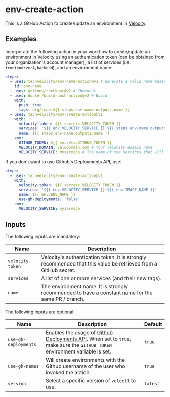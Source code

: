 # env-create-action

This is a GitHub Action to create/update an environment in [Velocity](https://velocity.tech/).

## Examples

Incorporate the following action in your workflow to create/update an environment in Velocity using an authentication token (can be obtained from your organization's account manager), a list of services (i.e. `frontend:verA,backend`), and an environment name:

```yml
steps:
  - uses: techvelocity/env-name-action@v1 # Generate a valid name based on the branch/PR
    id: env-name
  - uses: actions/checkout@v2 # Checkout
  - uses: docker/build-push-action@v2 # Build
    with:
      push: true
      tags: org/repo:${{ steps.env-name.outputs.name }}
  - uses: techvelocity/env-create-action@v1
    with:
      velocity-token: ${{ secrets.VELOCITY_TOKEN }}
      services: '${{ env.VELOCITY_SERVICE }}:${{ steps.env-name.outputs.name }}'
      name: ${{ steps.env-name.outputs.name }}
    env:
      GITHUB_TOKEN: ${{ secrets.GITHUB_TOKEN }}
      VELOCITY_DOMAIN: velodomain.com # Your velocity domain name
      VELOCITY_SERVICE: myservice # The name of the services that will show in Github Actions
```

If you don't want to use Github's Deployments API, use:

```yml
steps:
  - uses: techvelocity/env-create-action@v1
    with:
      velocity-token: ${{ secrets.VELOCITY_TOKEN }}
      services: '${{ env.VELOCITY_SERVICE }}:${{ env.IMAGE_NAME }}'
      name: ${{ env.ENV_NAME }}
      use-gh-deployments: 'false'
    env:
      VELOCITY_SERVICE: myservice
```

## Inputs

The following inputs are mandatory:

| Name             | Description                                                                                                    |
| ---------------- | -------------------------------------------------------------------------------------------------------------- |
| `velocity-token` | Velocity's authentication token. It is strongly recommended that this value be retrieved from a GitHub secret. |
| `services`       | A list of one or more services (and their new tags).                                                           |
| `name`           | The environment name. It is strongly recommended to have a constant name for the same PR / branch.             |

The following inputs are optional:

| Name                 | Description                                                                                                                                                                               | Default  |
| -------------------- | ----------------------------------------------------------------------------------------------------------------------------------------------------------------------------------------- | -------- |
| `use-gh-deployments` | Enables the usage of [Github Deployments API](https://docs.github.com/en/rest/reference/repos#deployments). When set to `true`, make sure the `GITHUB_TOKEN` environment variable is set. | `true`   |
| `use-gh-names`       | Will create environments with the Github username of the user who invoked the action.                                                                                                     | `true`   |
| `version`            | Select a specific version of `veloctl` to use.                                                                                                                                            | `latest` |
